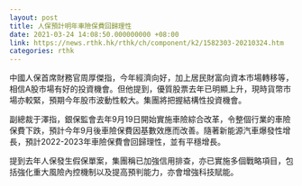 ```yaml
---
layout: post
title: 人保預計明年車險保費回歸理性
date: 2021-03-24 14:08:50.000000000 +08:00
link: https://news.rthk.hk/rthk/ch/component/k2/1582303-20210324.htm
categories: rthk
---
```


中國人保首席財務官周厚傑指，今年經濟向好，加上居民財富向資本市場轉移等，相信A股市場有好的投資機會。但他提到，優質股票去年已明顯上升，現時貨幣市場亦較緊，預期今年股市波動性較大。集團將把握結構性投資機會。

副總裁于澤指，銀保監會去年9月19日開始實施車險綜合改革，令整個行業的車險保費下跌，預計今年9月後車險保費因基數效應而改善。隨著新能源汽車爆發性增長，預計2022-2023年車險保費會回歸理性，並有平穩增長。

提到去年人保發生假保單案，集團稱已加強信用排查，亦已實施多個戰略項目，包括強化重大風險內控機制以及提高預判能力，亦會增強科技賦能。
